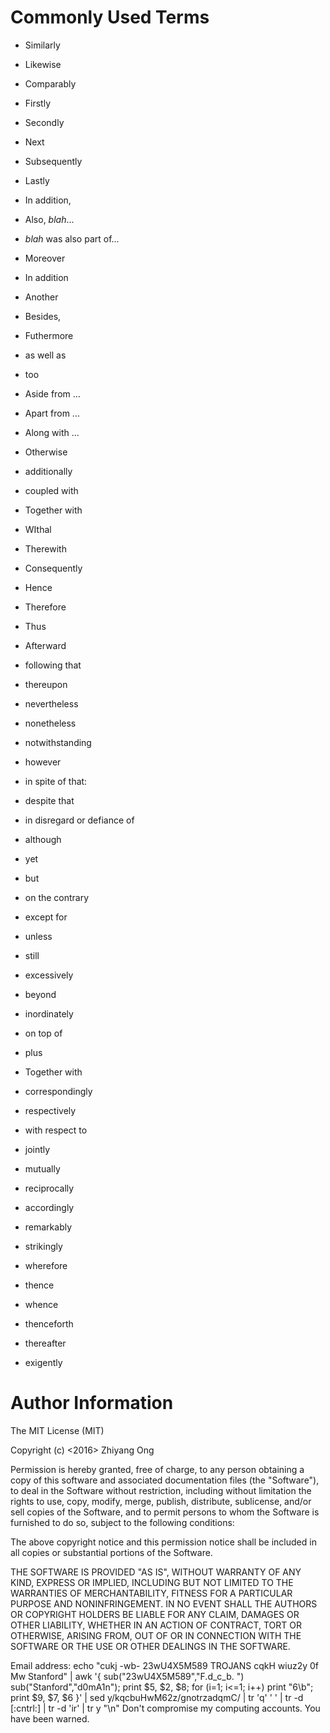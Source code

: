 #	Commonly Used Terms

+ Similarly
+ Likewise
+ Comparably

+ Firstly
+ Secondly
+ Next
+ Subsequently
+ Lastly

+ In addition, 
+ Also, *blah*...
+ *blah* was also part of...
+ Moreover
+ In addition
+ Another
+ Besides,
+ Futhermore
+ as well as
+ too
+ Aside from ...
+ Apart from ...
+ Along with ...
+ Otherwise
+ additionally
+ coupled with
+ Together with
+ WIthal
+ Therewith



+ Consequently
+ Hence
+ Therefore
+ Thus
+ Afterward
+ following that
+ thereupon





+ nevertheless
+ nonetheless
+ notwithstanding
+ however
+ in spite of that:
+ despite that
+ in disregard or defiance of
+ although
+ yet
+ but
+ on the contrary
+ except for
+ unless
+ still





+ excessively
+ beyond
+ inordinately
+ on top of
+ plus
+ Together with

+ correspondingly
+ respectively
+ with respect to 
+ jointly
+ mutually
+ reciprocally
+ accordingly
+ remarkably
+ strikingly

+ wherefore
+ thence
+ whence
+ thenceforth
+ thereafter
+ exigently











#	Author Information

The MIT License (MIT)

Copyright (c) <2016> Zhiyang Ong

Permission is hereby granted, free of charge, to any person obtaining a copy of this software and associated documentation files (the "Software"), to deal in the Software without restriction, including without limitation the rights to use, copy, modify, merge, publish, distribute, sublicense, and/or sell copies of the Software, and to permit persons to whom the Software is furnished to do so, subject to the following conditions:

The above copyright notice and this permission notice shall be included in all copies or substantial portions of the Software.

THE SOFTWARE IS PROVIDED "AS IS", WITHOUT WARRANTY OF ANY KIND, EXPRESS OR IMPLIED, INCLUDING BUT NOT LIMITED TO THE WARRANTIES OF MERCHANTABILITY, FITNESS FOR A PARTICULAR PURPOSE AND NONINFRINGEMENT. IN NO EVENT SHALL THE AUTHORS OR COPYRIGHT HOLDERS BE LIABLE FOR ANY CLAIM, DAMAGES OR OTHER LIABILITY, WHETHER IN AN ACTION OF CONTRACT, TORT OR OTHERWISE, ARISING FROM, OUT OF OR IN CONNECTION WITH THE SOFTWARE OR THE USE OR OTHER DEALINGS IN THE SOFTWARE.

Email address: echo "cukj -wb- 23wU4X5M589 TROJANS cqkH wiuz2y 0f Mw Stanford" | awk '{ sub("23wU4X5M589","F.d_c_b. ") sub("Stanford","d0mA1n"); print $5, $2, $8; for (i=1; i<=1; i++) print "6\b"; print $9, $7, $6 }' | sed y/kqcbuHwM62z/gnotrzadqmC/ | tr 'q' ' ' | tr -d [:cntrl:] | tr -d 'ir' | tr y "\n"		Don't compromise my computing accounts. You have been warned.


